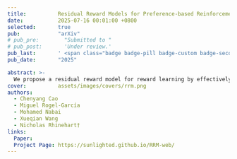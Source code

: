 ```yaml
---
title:          Residual Reward Models for Preference-based Reinforcement Learning
date:           2025-07-16 00:01:00 +0800
selected:       true
pub:            "arXiv"
# pub_pre:        "Submitted to "
# pub_post:       'Under review.'
pub_last:       ' <span class="badge badge-pill badge-custom badge-secondary">Conference</span>'
pub_date:       "2025"

abstract: >-
  We propose a residual reward model for reward learning by effectively taking advantage of human prior knowledge.
cover:          assets/images/covers/rrm.png
authors:
  - Chenyang Cao
  - Miguel Rogel-García
  - Mohamed Nabai
  - Xueqian Wang
  - Nicholas Rhinehart†
links:
  Paper: 
  Project Page: https://sunlighted.github.io/RRM-web/
---
```

